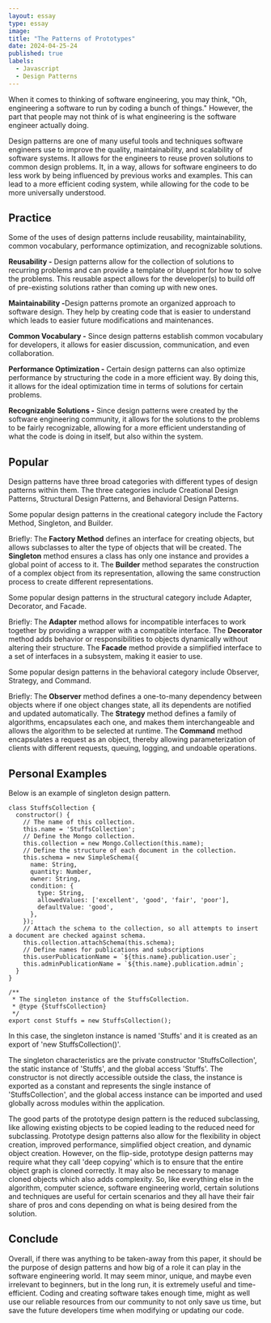 ```yaml
---
layout: essay
type: essay
image: 
title: "The Patterns of Prototypes"
date: 2024-04-25-24
published: true
labels:
  - Javascript
  - Design Patterns
---
```


When it comes to thinking of software engineering, you may think, "Oh, engineering a software to run by coding a bunch of things." However, the part that people may not think of is what engineering is the software engineer actually doing.

Design patterns are one of many useful tools and techniques software engineers use to improve the quality, maintainability, and scalability of software systems. It allows for the engineers to reuse proven solutions to common design problems. It, in a way, allows for software engineers to do less work by being influenced by previous works and examples. This can lead to a more efficient coding system, while allowing for the code to be more universally understood.

## Practice

Some of the uses of design patterns include reusability, maintainability, common vocabulary, performance optimization, and recognizable solutions. 

<strong>Reusability -</strong> Design patterns allow for the collection of solutions to recurring problems and can provide a template or blueprint for how to solve the problems. This reusable aspect allows for the developer(s) to build off of pre-existing solutions rather than coming up with new ones. 

<strong>Maintainability -</strong>Design patterns promote an organized approach to software design. They help by creating code that is easier to understand which leads to easier future modifications and maintenances.

<strong>Common Vocabulary -</strong> Since design patterns establish common vocabulary for developers, it allows for easier discussion, communication, and even collaboration.

<strong>Performance Optimization -</strong> Certain design patterns can also optimize performance by structuring the code in a more efficient way. By doing this, it allows for the ideal optimization time in terms of solutions for certain problems.

<strong>Recognizable Solutions -</strong> Since design patterns were created by the software engineering community, it allows for the solutions to the problems to be fairly recognizable, allowing for a more efficient understanding of what the code is doing in itself, but also within the system.

## Popular

Design patterns have three broad categories with different types of design patterns within them. The three categories include Creational Design Patterns, Structural Design Patterns, and Behavioral Design Patterns.

Some popular design patterns in the creational category include the Factory Method, Singleton, and Builder.

Briefly:
The <strong>Factory Method</strong> defines an interface for creating objects, but allows subclasses to alter the type of objects that will be created.
The <strong>Singleton</strong> method ensures a class has only one instance and provides a global point of access to it.
The <strong>Builder</strong> method separates the construction of a complex object from its representation, allowing the same construction process to create different representations.

Some popular design patterns in the structural category include Adapter, Decorator, and Facade.

Briefly:
The <strong>Adapter</strong> method allows for incompatible interfaces to work together by providing a wrapper with a compatible interface.
The <strong>Decorator</strong> method adds behavior or responsibilities to objects dynamically without altering their structure.
The <strong>Facade</strong> method provide a simplified interface to a set of interfaces in a subsystem, making it easier to use.

Some popular design patterns in the behavioral category include Observer, Strategy, and Command.

Briefly:
The <strong>Observer</strong> method defines a one-to-many dependency between objects where if one object changes state, all its dependents are notified and updated automatically.
The <strong>Strategy</strong> method defines a family of algorithms, encapsulates each one, and makes them interchangeable and allows the algorithm to be selected at runtime.
The <strong>Command</strong> method encapsulates a request as an object, thereby allowing parameterization of clients with different requests, queuing, logging, and undoable operations.

## Personal Examples

Below is an example of singleton design pattern.

```angular2html
class StuffsCollection {
  constructor() {
    // The name of this collection.
    this.name = 'StuffsCollection';
    // Define the Mongo collection.
    this.collection = new Mongo.Collection(this.name);
    // Define the structure of each document in the collection.
    this.schema = new SimpleSchema({
      name: String,
      quantity: Number,
      owner: String,
      condition: {
        type: String,
        allowedValues: ['excellent', 'good', 'fair', 'poor'],
        defaultValue: 'good',
      },
    });
    // Attach the schema to the collection, so all attempts to insert a document are checked against schema.
    this.collection.attachSchema(this.schema);
    // Define names for publications and subscriptions
    this.userPublicationName = `${this.name}.publication.user`;
    this.adminPublicationName = `${this.name}.publication.admin`;
  }
}

/**
 * The singleton instance of the StuffsCollection.
 * @type {StuffsCollection}
 */
export const Stuffs = new StuffsCollection();
```

In this case, the singleton instance is named 'Stuffs' and it is created as an export of 'new StuffsCollection()'.

The singleton characteristics are the private constructor 'StuffsCollection', the static instance of 'Stuffs', and the global access 'Stuffs'. The constructor is not directly accessible outside the class, the instance is exported as a constant and represents the single instance of 'StuffsCollection', and the global access instance can be imported and used globally across modules within the application.

The good parts of the prototype design pattern is the reduced subclassing, like allowing existing objects to be copied leading to the reduced need for subclassing. Prototype design patterns also allow for the flexibility in object creation, improved performance, simplified object creation, and dynamic object creation. However, on the flip-side, prototype design patterns may require what they call 'deep copying' which is to ensure that the entire object graph is cloned correctly. It may also be necessary to manage cloned objects which also adds complexity. So, like everything else in the algorithm, computer science, software engineering world, certain solutions and techniques are useful for certain scenarios and they all have their fair share of pros and cons depending on what is being desired from the solution.

## Conclude

Overall, if there was anything to be taken-away from this paper, it should be the purpose of design patterns and how big of a role it can play in the software engineering world. It may seem minor, unique, and maybe even irrelevant to beginners, but in the long run, it is extremely useful and time-efficient. Coding and creating software takes enough time, might as well use our reliable resources from our community to not only save us time, but save the future developers time when modifying or updating our code.
